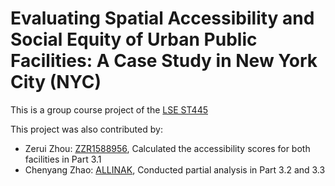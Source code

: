 # Evaluating Spatial Accessibility and  Social Equity of Urban Public Facilities: A Case Study in New York City (NYC)

This is a group course project of the [LSE ST445](https://www.lse.ac.uk/resources/calendar2020-2021/courseGuides/ST/2020_ST445.htm)

This project was also contributed by:
- Zerui Zhou: [ZZR1588956](https://github.com/ZZR1588956), Calculated the accessibility scores for both facilities in Part 3.1
- Chenyang Zhao: [ALLINAK](https://github.com/ALLINAK), Conducted partial analysis in Part 3.2 and 3.3
